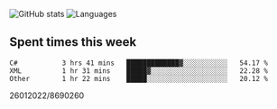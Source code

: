 ![GitHub stats](https://github-readme-stats.vercel.app/api?username=emipa606&theme=github_dark&show_icons=true) 
![Languages](https://github-readme-stats.vercel.app/api/top-langs/?username=emipa606&theme=github_dark&layout=compact)

## Spent times this week
<!--START_SECTION:waka-->

```text
C#           3 hrs 41 mins   █████████████▓░░░░░░░░░░░   54.17 %
XML          1 hr 31 mins    █████▓░░░░░░░░░░░░░░░░░░░   22.28 %
Other        1 hr 22 mins    █████░░░░░░░░░░░░░░░░░░░░   20.12 %
```

<!--END_SECTION:waka-->


26012022/8690260

